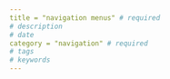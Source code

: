 ```yaml
---
title = "navigation menus" # required 
# description
# date 
category = "navigation" # required 
# tags
# keywords
---
```

